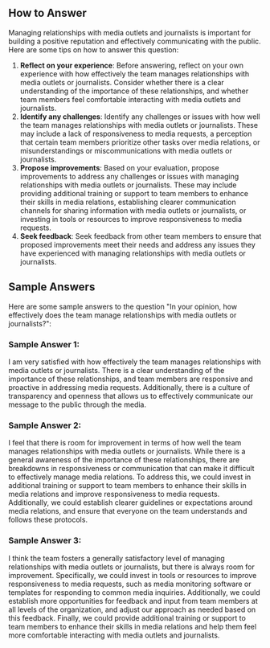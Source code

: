 

How to Answer
-------------

Managing relationships with media outlets and journalists is important for building a positive reputation and effectively communicating with the public. Here are some tips on how to answer this question:

1. **Reflect on your experience**: Before answering, reflect on your own experience with how effectively the team manages relationships with media outlets or journalists. Consider whether there is a clear understanding of the importance of these relationships, and whether team members feel comfortable interacting with media outlets and journalists.
2. **Identify any challenges**: Identify any challenges or issues with how well the team manages relationships with media outlets or journalists. These may include a lack of responsiveness to media requests, a perception that certain team members prioritize other tasks over media relations, or misunderstandings or miscommunications with media outlets or journalists.
3. **Propose improvements**: Based on your evaluation, propose improvements to address any challenges or issues with managing relationships with media outlets or journalists. These may include providing additional training or support to team members to enhance their skills in media relations, establishing clearer communication channels for sharing information with media outlets or journalists, or investing in tools or resources to improve responsiveness to media requests.
4. **Seek feedback**: Seek feedback from other team members to ensure that proposed improvements meet their needs and address any issues they have experienced with managing relationships with media outlets or journalists.

Sample Answers
--------------

Here are some sample answers to the question "In your opinion, how effectively does the team manage relationships with media outlets or journalists?":

### Sample Answer 1:

I am very satisfied with how effectively the team manages relationships with media outlets or journalists. There is a clear understanding of the importance of these relationships, and team members are responsive and proactive in addressing media requests. Additionally, there is a culture of transparency and openness that allows us to effectively communicate our message to the public through the media.

### Sample Answer 2:

I feel that there is room for improvement in terms of how well the team manages relationships with media outlets or journalists. While there is a general awareness of the importance of these relationships, there are breakdowns in responsiveness or communication that can make it difficult to effectively manage media relations. To address this, we could invest in additional training or support to team members to enhance their skills in media relations and improve responsiveness to media requests. Additionally, we could establish clearer guidelines or expectations around media relations, and ensure that everyone on the team understands and follows these protocols.

### Sample Answer 3:

I think the team fosters a generally satisfactory level of managing relationships with media outlets or journalists, but there is always room for improvement. Specifically, we could invest in tools or resources to improve responsiveness to media requests, such as media monitoring software or templates for responding to common media inquiries. Additionally, we could establish more opportunities for feedback and input from team members at all levels of the organization, and adjust our approach as needed based on this feedback. Finally, we could provide additional training or support to team members to enhance their skills in media relations and help them feel more comfortable interacting with media outlets and journalists.
